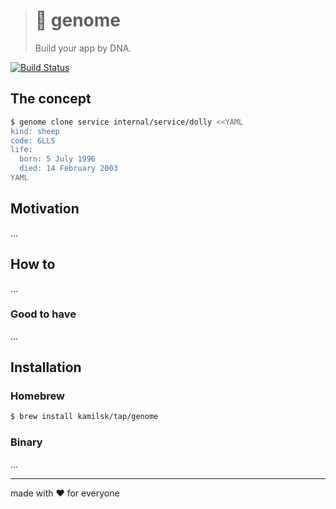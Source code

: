 > # 🧬 genome
>
> Build your app by DNA.

[![Build Status][icon_build]][page_build]

## The concept

```bash
$ genome clone service internal/service/dolly <<YAML
kind: sheep
code: 6LLS
life:
  born: 5 July 1996
  died: 14 February 2003
YAML
```

## Motivation

...

## How to

...

### Good to have

...

## Installation

### Homebrew

```bash
$ brew install kamilsk/tap/genome
```

### Binary

...

---

made with ❤️ for everyone

[icon_build]:      https://travis-ci.org/kamilsk/genome.svg?branch=master

[page_build]:      https://travis-ci.org/kamilsk/genome
[page_promo]:      https://github.com/kamilsk/genome
